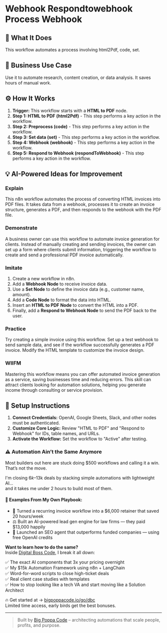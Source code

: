 # Webhook Respondtowebhook Process Webhook

## 🚀 What It Does
This workflow automates a process involving html2Pdf, code, set.

## 💼 Business Use Case
Use it to automate research, content creation, or data analysis. It saves hours of manual work.

## ⚙️ How It Works
1.  **Trigger:** This workflow starts with a **HTML to PDF** node.
2. **Step 1: HTML to PDF (html2Pdf)** - This step performs a key action in the workflow.
3. **Step 2: Preprocess (code)** - This step performs a key action in the workflow.
4. **Step 3: Set data (set)** - This step performs a key action in the workflow.
5. **Step 4: Webhook (webhook)** - This step performs a key action in the workflow.
6. **Step 5: Respond to Webhook (respondToWebhook)** - This step performs a key action in the workflow.

## 💡 AI-Powered Ideas for Improvement
### Explain
This n8n workflow automates the process of converting HTML invoices into PDF files. It takes data from a webhook, processes it to create an invoice structure, generates a PDF, and then responds to the webhook with the PDF file.

### Demonstrate
A business owner can use this workflow to automate invoice generation for clients. Instead of manually creating and sending invoices, the owner can set up a form where clients submit information, triggering the workflow to create and send a professional PDF invoice automatically.

### Imitate
1. Create a new workflow in n8n.
2. Add a **Webhook Node** to receive invoice data.
3. Use a **Set Node** to define the invoice data (e.g., customer name, amount).
4. Add a **Code Node** to format the data into HTML.
5. Insert an **HTML to PDF Node** to convert the HTML into a PDF.
6. Finally, add a **Respond to Webhook Node** to send the PDF back to the user.

### Practice
Try creating a simple invoice using this workflow. Set up a test webhook to send sample data, and see if the workflow successfully generates a PDF invoice. Modify the HTML template to customize the invoice design.

### WIIFM
Mastering this workflow means you can offer automated invoice generation as a service, saving businesses time and reducing errors. This skill can attract clients looking for automation solutions, helping you generate income through consulting or service provision.

## 🔧 Setup Instructions
1. **Connect Credentials:** OpenAI, Google Sheets, Slack, and other nodes must be authenticated.
2. **Customize Core Logic:** Review "HTML to PDF" and "Respond to Webhook" for IDs, table names, and URLs.
3. **Activate the Workflow:** Set the workflow to "Active" after testing.

### ⚠️ Automation Ain’t the Same Anymore

Most builders out here are stuck doing $500 workflows and calling it a win.  
That’s not the move.  

I'm closing $6k–$13k deals by stacking simple automations with lightweight AI...  
and it takes me under 2 hours to build most of them.

#### 🧠 Examples From My Own Playbook:
- 🔁 Turned a recurring invoice workflow into a $6,000 retainer that saved 20 hours/week  
- ⚖️ Built an AI-powered lead gen engine for law firms — they paid $13,000 happily  
- 🚀 Launched an SEO agent that outperforms funded companies — using free OpenAI credits  

**Want to learn how to do the same?**  
Inside [Digital Boss Code](https://bigpoppacode.io/go/dbc), I break it all down:

✅ The exact AI components that 3x your pricing overnight  
✅ My $15k Automation Framework using n8n + LangChain  
✅ Word-for-word scripts to close high-ticket deals  
✅ Real client case studies with templates  
✅ How to stop looking like a tech VA and start moving like a Solution Architect  

🔥 Get started at → [bigpoppacode.io/go/dbc](https://bigpoppacode.io/go/dbc)  
Limited time access, early birds get the best bonuses.

---
> Built by [Big Poppa Code](https://bigpoppacode.io) – architecting automations that scale people, profits, and purpose.
